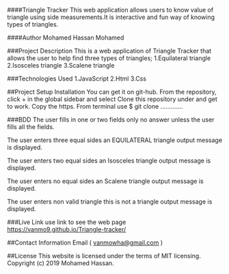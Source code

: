 ####Triangle Tracker
This web application allows users to know value of triangle using side measurements.It is interactive and fun way of knowing types of triangles.

####Author
Mohamed Hassan Mohamed

###Project Description
This is a web application of Triangle Tracker that allows the user to help find three types of triangles;
 1.Equilateral triangle
 2.Isosceles triangle
 3.Scalene triangle

###Technologies Used
1.JavaScript
2.Html
3.Css

##Project Setup Installation
You can get it on git-hub. From the repository, click + in the global sidebar and select Clone this repository under and get to work. Copy the https. From terminal use $ git clone .............

###BDD
The user fills in one or two fields only no answer unless the user fills all the fields.

The user enters three equal sides an EQUILATERAL triangle output message is displayed.

The user enters two equal sides an Isosceles triangle output message is displayed.

The user enters no equal sides an Scalene triangle output message is displayed.

The user enters non valid triangle this is not a triangle output message is displayed.



###Live Link
use link to see the web page
https://vanmo9.github.io/Triangle-tracker/

##Contact Information
Email ( vanmowha@gmail.com )

##License
This website is licensed under the terms of MIT licensing. Copyright (c) 2019 Mohamed Hassan.
